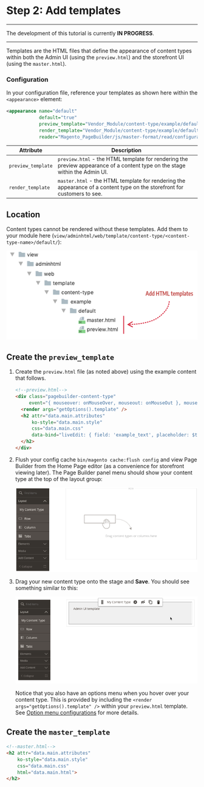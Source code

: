 # Step 2: Add templates

***
The development of this tutorial is currently **IN PROGRESS**.

***

Templates are the HTML files that define the appearance of content types within both the Admin UI (using the `preview.html`) and the storefront UI (using the `master.html`). 

### Configuration

In your configuration file, reference your templates as shown here within the `<appearance>` element:

```xml
<appearance name="default"
            default="true"
            preview_template="Vendor_Module/content-type/example/default/preview" 
            render_template="Vendor_Module/content-type/example/default/master"
            reader="Magento_PageBuilder/js/master-format/read/configurable">
```


| Attribute        | Description                                                  |
| ---------------- | ------------------------------------------------------------ |
| `preview_template` | `preview.html` - the HTML template for rendering the preview appearance of a content type on the stage within the Admin UI. |
| `render_template`  | `master.html` - the HTML template for rendering the appearance of a content type on the storefront for customers to see. |

## Location

Content types cannot be rendered without these templates. Add them to your module here (`view/adminhtml/web/template/content-type/<content-type-name>/default/`):

![Create config file](../images/step2-add-templates.png)


## Create the `preview_template`

1. Create the `preview.html` file (as noted above) using the example content that follows.
    ```html
    <!--preview.html-->
    <div class="pagebuilder-content-type" 
         event="{ mouseover: onMouseOver, mouseout: onMouseOut }, mouseoverBubble: false">
      <render args="getOptions().template" />
      <h2 attr="data.main.attributes" 
          ko-style="data.main.style" 
          css="data.main.css" 
          data-bind="liveEdit: { field: 'example_text', placeholder: $t('Edit Example Text') }">
      </h2>
    </div>
    ```

2. Flush your config cache `bin/magento cache:flush config` and view Page Builder from the Home Page editor (as a convenience for storefront viewing later). The Page Builder panel menu should show your content type at the top of the layout group:

   ![Page Builder Panel Config](../images/create-config-file-1.png) 

3. Drag your new content type onto the stage and **Save**. You should see something similar to this:

    ![Admin preview.html template](../images/drag-content-type-to-stage.png) 

    Notice that you also have an options menu when you hover over your content type. This is provided by including the `<render args="getOptions().template" />` within your `preview.html` template. See [Option menu configurations](option-menu-configurations.md) for more details.

## Create the `master_template`



```html
<!--master.html-->
<h2 attr="data.main.attributes" 
    ko-style="data.main.style" 
    css="data.main.css" 
    html="data.main.html">
</h2>
```
